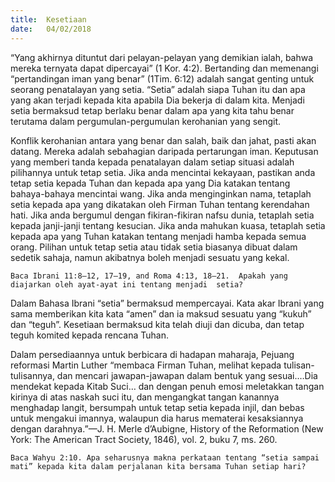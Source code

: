 ```yaml
---
title:  Kesetiaan
date:   04/02/2018
---
```


“Yang akhirnya dituntut dari pelayan-pelayan yang demikian ialah, bahwa mereka ternyata dapat dipercayai” (1 Kor. 4:2).  Bertanding dan memenangi “pertandingan iman yang benar” (1Tim. 6:12) adalah sangat genting untuk seorang penatalayan yang setia.  “Setia” adalah siapa Tuhan itu dan apa yang akan terjadi kepada kita apabila Dia bekerja di dalam kita.  Menjadi setia bermaksud tetap berlaku benar dalam apa yang kita tahu benar terutama dalam pergumulan-pergumulan kerohanian yang sengit.

Konflik kerohanian antara yang benar dan salah, baik dan jahat, pasti akan datang.  Mereka adalah sebahagian daripada pertarungan iman.  Keputusan yang memberi tanda kepada penatalayan dalam setiap situasi adalah pilihannya untuk tetap setia.  Jika anda mencintai kekayaan, pastikan anda tetap setia kepada Tuhan dan kepada apa yang Dia katakan tentang bahaya-bahaya mencintai wang.  Jika anda menginginkan nama, tetaplah setia kepada apa yang dikatakan oleh Firman Tuhan tentang kerendahan hati.  Jika anda bergumul dengan fikiran-fikiran nafsu dunia, tetaplah setia kepada janji-janji tentang kesucian.  Jika anda mahukan kuasa, tetaplah setia kepada apa yang Tuhan katakan tentang menjadi hamba kepada semua orang. Pilihan untuk tetap setia atau tidak setia biasanya dibuat dalam sedetik sahaja, namun akibatnya boleh menjadi sesuatu yang kekal.

`Baca Ibrani 11:8–12, 17–19, and Roma 4:13, 18–21.  Apakah yang diajarkan oleh ayat-ayat ini tentang menjadi  setia?`

Dalam Bahasa Ibrani “setia” bermaksud mempercayai.  Kata akar Ibrani yang sama memberikan kita kata “amen” dan ia maksud sesuatu yang “kukuh” dan “teguh”.  Kesetiaan bermaksud kita telah diuji dan dicuba, dan tetap teguh komited kepada rencana Tuhan.

Dalam persediaannya untuk berbicara di hadapan maharaja, Pejuang reformasi Martin Luther “membaca Firman Tuhan, melihat kepada tulisan-tulisannya, dan mencari jawapan-jawapan dalam bentuk yang sesuai.…Dia mendekat kepada Kitab Suci… dan dengan penuh emosi meletakkan tangan kirinya di atas naskah suci itu, dan mengangkat tangan kanannya menghadap langit, bersumpah untuk tetap setia kepada injil, dan bebas untuk mengakui imannya, walaupun dia harus mematerai kesaksiannya dengan darahnya.”—J. H. Merle d’Aubigne, History of the Reformation (New York:  The American Tract Society, 1846), vol. 2, buku 7, ms. 260. 

`Baca Wahyu 2:10. Apa seharusnya makna perkataan tentang “setia sampai mati” kepada kita dalam perjalanan kita bersama Tuhan setiap hari?`